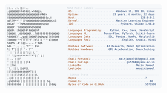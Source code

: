 <picture>
  <source srcset="https://raw.githubusercontent.com/mmazinjameel/mmazinjameel/main/dark_mode.svg?v=1748319388" media="(prefers-color-scheme: dark)">
  <img src="https://raw.githubusercontent.com/mmazinjameel/mmazinjameel/main/light_mode.svg?v=1748319388">
</picture>
